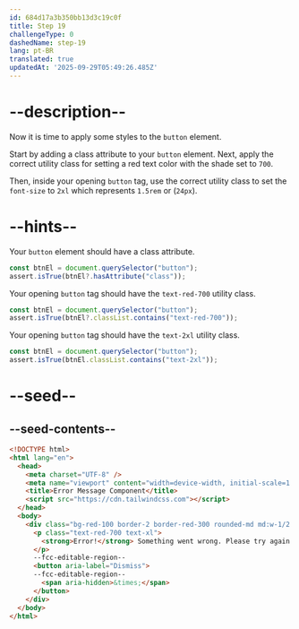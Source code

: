 ```yaml
---
id: 684d17a3b350bb13d3c19c0f
title: Step 19
challengeType: 0
dashedName: step-19
lang: pt-BR
translated: true
updatedAt: '2025-09-29T05:49:26.485Z'
---
```


# --description--

Now it is time to apply some styles to the `button` element. 

Start by adding a class attribute to your `button` element. Next, apply the correct utility class for setting a red text color with the shade set to `700`.

Then, inside your opening `button` tag, use the correct utility class to set the `font-size` to `2xl` which represents `1.5rem` or (`24px`).

# --hints--

Your `button` element should have a class attribute.

```js
const btnEl = document.querySelector("button");
assert.isTrue(btnEl?.hasAttribute("class"));
```

Your opening `button` tag should have the `text-red-700` utility class.

```js
const btnEl = document.querySelector("button");
assert.isTrue(btnEl?.classList.contains("text-red-700"));
```

Your opening `button` tag should have the `text-2xl` utility class.

```js
const btnEl = document.querySelector("button");
assert.isTrue(btnEl.classList.contains("text-2xl"));
```

# --seed--

## --seed-contents--

```html
<!DOCTYPE html>
<html lang="en">
  <head>
    <meta charset="UTF-8" />
    <meta name="viewport" content="width=device-width, initial-scale=1.0" />
    <title>Error Message Component</title>
    <script src="https://cdn.tailwindcss.com"></script>
  </head>
  <body>  
    <div class="bg-red-100 border-2 border-red-300 rounded-md md:w-1/2 p-4 mt-4 md:mx-auto flex gap-4 justify-center">
      <p class="text-red-700 text-xl">
        <strong>Error!</strong> Something went wrong. Please try again.
      </p>
      --fcc-editable-region--
      <button aria-label="Dismiss">
      --fcc-editable-region--
        <span aria-hidden>&times;</span>
      </button>
    </div>
  </body>
</html>
```
